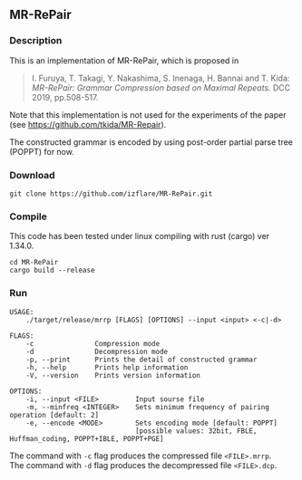 ## MR-RePair

### Description

This is an implementation of MR-RePair, which is proposed in

> I. Furuya, T. Takagi, Y. Nakashima, S. Inenaga, H. Bannai and T. Kida: _MR-RePair: Grammar Compression based on Maximal Repeats._ DCC 2019, pp.508-517.

Note that this implementation is not used for the experiments of the paper
(see https://github.com/tkida/MR-Repair).

The constructed grammar is encoded by using post-order partial parse tree (POPPT) for now.

### Download

```
git clone https://github.com/izflare/MR-RePair.git
```

### Compile

This code has been tested under linux compiling with rust (cargo) ver 1.34.0.  

```
cd MR-RePair
cargo build --release
```

### Run

```
USAGE:
    ./target/release/mrrp [FLAGS] [OPTIONS] --input <input> <-c|-d>

FLAGS:
    -c               Compression mode
    -d               Decompression mode
    -p, --print      Prints the detail of constructed grammar
    -h, --help       Prints help information
    -V, --version    Prints version information

OPTIONS:
    -i, --input <FILE>         Input sourse file
    -m, --minfreq <INTEGER>    Sets minimum frequency of pairing operation [default: 2]
    -e, --encode <MODE>        Sets encoding mode [default: POPPT]  
	                           [possible values: 32bit, FBLE, Huffman_coding, POPPT+IBLE, POPPT+PGE]
```

The command with `-c` flag produces the compressed file `<FILE>.mrrp`.  
The command with `-d` flag produces the decompressed file `<FILE>.dcp`.
